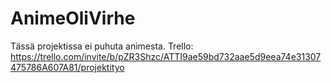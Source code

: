 # AnimeOliVirhe
Tässä projektissa ei puhuta animesta.
Trello: https://trello.com/invite/b/pZR3Shzc/ATTI9ae59bd732aae5d9eea74e31307475786A607A81/projektityo
